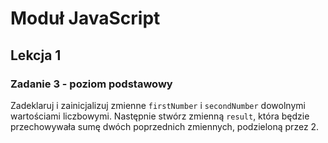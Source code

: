 # Moduł JavaScript
## Lekcja 1
### Zadanie 3 - poziom podstawowy 
Zadeklaruj i zainicjalizuj zmienne `firstNumber` i `secondNumber` dowolnymi wartościami liczbowymi. Następnie stwórz zmienną `result`, która będzie przechowywała sumę dwóch poprzednich zmiennych, podzieloną przez 2.
